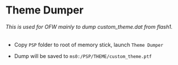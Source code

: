 # Theme Dumper

###### This is used for OFW mainly to dump custom_theme.dat from flash1.

* Copy `PSP` folder to root of memory stick, launch `Theme Dumper`

* Dump will be saved to `ms0:/PSP/THEME/custom_theme.ptf`
